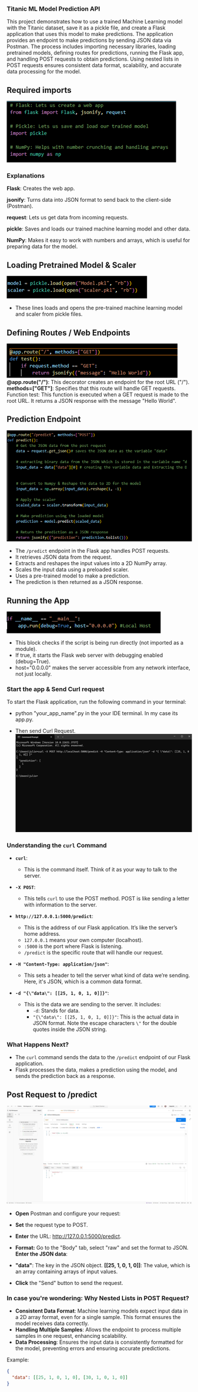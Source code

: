 ### Titanic ML Model Prediction API
This project demonstrates how to use a trained Machine Learning model with the Titanic dataset, save it as a pickle file, and create a Flask application that uses this model to make predictions. The application provides an endpoint to make predictions by sending JSON data via Postman. The process includes importing necessary libraries, loading pretrained models, defining routes for predictions, running the Flask app, and handling POST requests to obtain predictions. Using nested lists in POST requests ensures consistent data format, scalability, and accurate data processing for the model.
## Required imports
![alt text](pictures/Imports.png)
### Explanations 

**Flask**: Creates the web app.

**jsonify**: Turns data into JSON format to send back to the client-side (Postman).

**request**: Lets us get data from incoming requests.

**pickle**: Saves and loads our trained machine learning model and other data.

**NumPy**: Makes it easy to work with numbers and arrays, which is useful for preparing data for the model.

## Loading Pretrained Model & Scaler
![alt text](pictures/Pickle_open.png)

- These lines loads and opens the pre-trained machine learning model and scaler from pickle files.


## Defining Routes / Web Endpoints
![alt text](pictures/Def_routes.png)
**@app.route("/")**: This decorator creates an endpoint for the root URL ("/").
**methods=["GET"]**: Specifies that this route will handle GET requests.
Function test:
This function is executed when a GET request is made to the root URL.
It returns a JSON response with the message "Hello World".
## Prediction Endpoint
![alt text](pictures/predict_end.png)
- The `/predict` endpoint in the Flask app handles POST requests.
- It retrieves JSON data from the request.
- Extracts and reshapes the input values into a 2D NumPy array.
- Scales the input data using a preloaded scaler.
- Uses a pre-trained model to make a prediction.
- The prediction is then returned as a JSON response.
## Running the App
![alt text](pictures/Running_App.png)
- This block checks if the script is being run directly (not imported as a module).
- If true, it starts the Flask web server with debugging enabled (debug=True).
- host="0.0.0.0" makes the server accessible from any network interface, not just locally.

### Start the app & Send Curl request
To start the Flask application, run the following command in your terminal:

- python "your_app_name".py  in the your IDE terminal. In my case its app.py. 

- Then send Curl Request. 
![alt text](pictures/CMD_1.png)
### Understanding the `curl` Command

- **`curl`**:
  - This is the command itself. Think of it as your way to talk to the server.

- **`-X POST`**:
  - This tells `curl` to use the POST method. POST is like sending a letter with information to the server.

- **`http://127.0.0.1:5000/predict`**:
  - This is the address of our Flask application. It’s like the server’s home address.
  - `127.0.0.1` means your own computer (localhost).
  - `:5000` is the port where Flask is listening.
  - `/predict` is the specific route that will handle our request.

- **`-H "Content-Type: application/json"`**:
  - This sets a header to tell the server what kind of data we’re sending. Here, it's JSON, which is a common data format.

- **`-d "{\"data\": [[25, 1, 0, 1, 0]]}"`**:
  - This is the data we are sending to the server. It includes:
    - `-d`: Stands for data.
    - `"{\"data\": [[25, 1, 0, 1, 0]]}"`: This is the actual data in JSON format. Note the escape characters `\"` for the double quotes inside the JSON string.

### What Happens Next?

- The `curl` command sends the data to the `/predict` endpoint of our Flask application.
- Flask processes the data, makes a prediction using the model, and sends the prediction back as a response.


## Post Request to /predict
![alt text](pictures/postman_1.png)

- **Open** Postman and configure your request:

- **Set** the request type to POST.
- **Enter** the URL: http://127.0.0.1:5000/predict.
- **Format:** Go to the "Body" tab, select "raw" and set the format to JSON.
**Enter the JSON data**:
- **"data"**: The key in the JSON object.
**[[25, 1, 0, 1, 0]]**: The value, which is an array containing arrays of input values.
- **Click** the "Send" button to send the request.

### In case you're wondering: Why Nested Lists in POST Request?

- **Consistent Data Format**: Machine learning models expect input data in a 2D array format, even for a single sample. This format ensures the model receives data correctly.
- **Handling Multiple Samples**: Allows the endpoint to process multiple samples in one request, enhancing scalability.
- **Data Processing**: Ensures the input data is consistently formatted for the model, preventing errors and ensuring accurate predictions.

Example:
```json
{
  "data": [[25, 1, 0, 1, 0], [30, 1, 0, 1, 0]]
}
